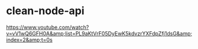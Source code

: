 # clean-node-api
https://www.youtube.com/watch?v=vV1wQ6GFH0A&amp;list=PL9aKtVrF05DyEwK5kdvzrYXFdpZfj1dsG&amp;index=2&amp;t=0s
